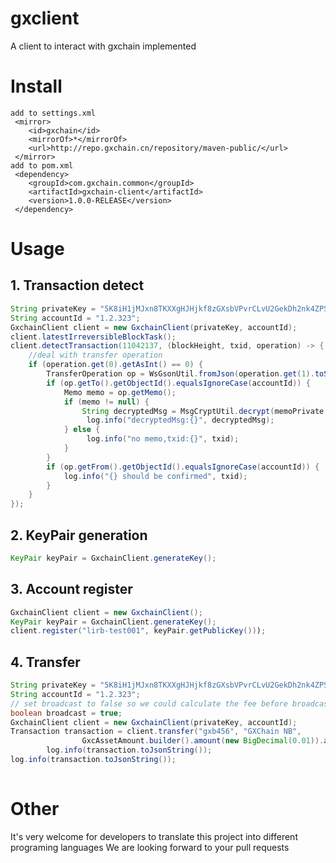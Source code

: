 # gxclient
A client to interact with gxchain implemented

# Install

```
add to settings.xml
 <mirror>
    <id>gxchain</id>
    <mirrorOf>*</mirrorOf>
    <url>http://repo.gxchain.cn/repository/maven-public/</url>
 </mirror>
add to pom.xml
 <dependency>
    <groupId>com.gxchain.common</groupId>
    <artifactId>gxchain-client</artifactId>
    <version>1.0.0-RELEASE</version>
 </dependency>
```

# Usage

## 1. Transaction detect

``` java
String privateKey = "5K8iH1jMJxn8TKXXgHJHjkf8zGXsbVPvrCLvU2GekDh2nk4ZPSF";
String accountId = "1.2.323";
GxchainClient client = new GxchainClient(privateKey, accountId);
client.latestIrreversibleBlockTask();
client.detectTransaction(11042137, (blockHeight, txid, operation) -> {
    //deal with transfer operation
    if (operation.get(0).getAsInt() == 0) {
        TransferOperation op = WsGsonUtil.fromJson(operation.get(1).toString(), TransferOperation.class);
        if (op.getTo().getObjectId().equalsIgnoreCase(accountId)) {
            Memo memo = op.getMemo();
            if (memo != null) {
                String decryptedMsg = MsgCryptUtil.decrypt(memoPrivate, memo.getSource().toString(), memo.getNonce().longValue(), memo.getByteMessage());
                 log.info("decryptedMsg:{}", decryptedMsg);
            } else {
                 log.info("no memo,txid:{}", txid);
            }
        }
        if (op.getFrom().getObjectId().equalsIgnoreCase(accountId)) {
            log.info("{} should be confirmed", txid);
        }
    }
});
```

## 2. KeyPair generation
``` java
KeyPair keyPair = GxchainClient.generateKey();
```
## 3. Account register
``` java
GxchainClient client = new GxchainClient();
KeyPair keyPair = GxchainClient.generateKey();
client.register("lirb-test001", keyPair.getPublicKey()));
```
## 4. Transfer
``` java
String privateKey = "5K8iH1jMJxn8TKXXgHJHjkf8zGXsbVPvrCLvU2GekDh2nk4ZPSF";
String accountId = "1.2.323";
// set broadcast to false so we could calculate the fee before broadcasting
boolean broadcast = true;
GxchainClient client = new GxchainClient(privateKey, accountId);
Transaction transaction = client.transfer("gxb456", "GXChain NB",
                GxcAssetAmount.builder().amount(new BigDecimal(0.01)).assetId("1.3.1").precision(assetPrecicion).build(), broadcast);
        log.info(transaction.toJsonString());
log.info(transaction.toJsonString());
        
```

# Other

It's very welcome for developers to translate this project into different programing languages
We are looking forward to your pull requests

